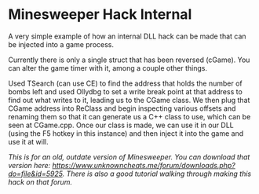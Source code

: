 # Minesweeper Hack Internal
A very simple example of how an internal DLL hack can be made that can be injected into a game process.

Currently there is only a single struct that has been reversed (cGame). You can alter the game timer with it, among a couple other things.

Used TSearch (can use CE) to find the address that holds the number of bombs left and used Ollydbg to set a write break point at that address to find out what writes to it, leading us to the CGame class. We then plug that CGame address into ReClass and begin inspecting various offsets and renaming them so that it can generate us a C++ class to use, which can be seen at CGame.cpp. Once our class is made, we can use it in our DLL (using the F5 hotkey in this instance) and then inject it into the game and use it at will.

*This is for an old, outdate version of Minesweeper. You can download that version here: https://www.unknowncheats.me/forum/downloads.php?do=file&id=5925. There is also a good tutorial walking through making this hack on that forum.*
